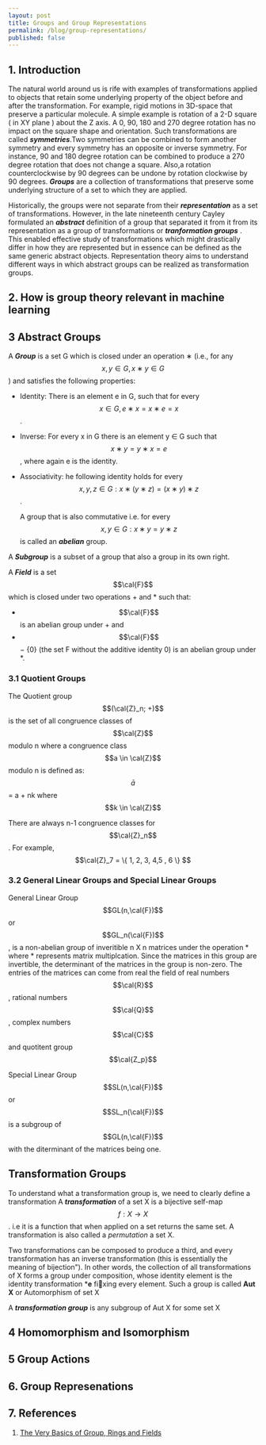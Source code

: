 ```yaml
---
layout: post
title: Groups and Group Representations
permalink: /blog/group-representations/
published: false
---
```


## 1. Introduction
The natural world around us is rife with examples of transformations applied to objects that retain some underlying property of the object before and after the transformation. For example, rigid motions in 3D-space that preserve a particular molecule.   A simple example is rotation of a 2-D square ( in XY plane ) about the Z axis. A 0, 90, 180 and 270  degree rotation has no impact on the square shape and orientation.  Such transformations are called ***symmetries***.Two symmetries can be combined to form another symmetry and every symmetry has an opposite or inverse symmetry. For instance,  90 and 180 degree rotation can be combined to produce a 270 degree rotation that does not change a square. Also,a  rotation counterclockwise by 90 degrees can be undone by rotation clockwise by 90 degrees. ***Groups*** are a collection of transformations that preserve some underlying structure of a set to  which they are applied.

Historically, the groups were not separate from their ***representation*** as a set of transformations. However, in the late nineteenth century Cayley formulated an ***abstract*** definition of a group that separated it from it from its representation as a group of transformations or ***tranformation groups*** . This enabled effective study of transformations which might drastically differ in how they are represented but in essence can be defined as the same generic abstract objects.  Representation theory aims to understand different ways in which abstract groups can be realized as transformation groups.

## 2. How is group theory relevant in machine learning


## 3 Abstract Groups
A ***Group*** is a set G which is closed under an operation ∗ (i.e., for any $$x, y \in  G, x ∗ y \in G $$) and satisfies the following properties:
-  Identity: There is an element e in G, such that for every $$x \in G, e ∗ x = x ∗ e = x$$.    
- Inverse: For every x in G there is an element y ∈ G such that $$x ∗ y = y ∗ x = e$$ , where again e is the identity.
- Associativity: he following identity holds for every $$x, y, z \in G:x ∗ (y ∗ z) = (x ∗ y) ∗ z$$.  

  A group that is also commutative i.e.  for every $$x, y \in G: x ∗ y  = y ∗ z $$ is called an ***abelian*** group.

A ***Subgroup*** is a subset of a group that also a group in its own right.

A ***Field*** is a set $$\cal{F}$$ which is closed under two operations + and * such that:    
- $$\cal{F}$$ is an abelian group under + and  
- $$\cal{F}$$ − {0} (the set F without the additive identity 0) is an abelian group under *.  


### 3.1 Quotient Groups

The Quotient group $$(\cal{Z}_n; +)$$ is the set of all congruence classes of $$\cal{Z}$$ modulo n where a congruence class $$a \in \cal{Z}$$  modulo n is defined as:
$$\bar{a}$$ = a + nk where $$k \in \cal{Z}$$

There are always n-1 congruence classes for $$\cal{Z}_n$$. For example, 
$$\cal{Z}_7 = \{ 1, 2, 3, 4,5 , 6 \} $$

### 3.2 General Linear Groups and Special Linear Groups 

General Linear Group $$GL(n,\cal{F})$$ or $$GL_n(\cal{F})$$, is a non-abelian group of inveritible n X n matrices under the operation * where * represents matrix multiplcation. Since the matrices in this group are invertible, the determinant of the matrices in the group is non-zero. The entries of the matrices can come from real the field of real numbers $$\cal{R}$$, rational numbers $$\cal{Q}$$, complex numbers $$\cal{C}$$ and quotitent group $$\cal{Z_p}$$

Special Linear Group $$SL(n,\cal{F})$$ or $$SL_n(\cal{F})$$ is a subgroup of  $$GL(n,\cal{F})$$ with the diterminant of the matrices being  one.

## Transformation Groups

To understand what a transformation group is, we need to clearly define a transformation
A ***transformation*** of a set X is a bijective self-map $$f : X \rightarrow X$$. i.e it is a function that when applied on a set returns the same set. A transformation is also  called a *permutation* a set X.

Two transformations can be composed to produce a third, and every transformation has an inverse transformation (this is essentially the meaning of bijection"). In other words, the collection of all transformations of X forms a group under composition, whose identity element is the identity transformation ***e** fixing every element. Such a group is called **Aut X** or Automorphism of set X

A ***transformation group*** is any subgroup of Aut X for some set X

## 4 Homomorphism and Isomorphism

## 5 Group Actions

## 6. Group Represenations

## 7. References
1. [The Very Basics of Group, Rings and Fields](https://www-users.cse.umn.edu/~brubaker/docs/152/152groups.pdf)



